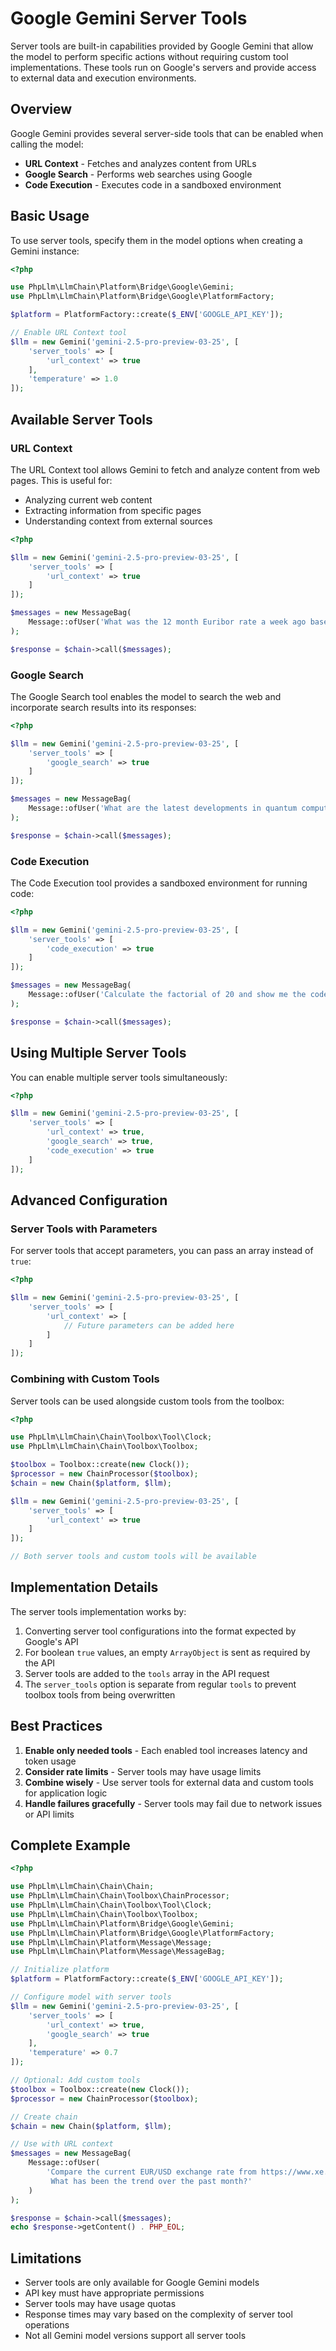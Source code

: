 # Google Gemini Server Tools

Server tools are built-in capabilities provided by Google Gemini that allow the model to perform specific actions without requiring custom tool implementations. These tools run on Google's servers and provide access to external data and execution environments.

## Overview

Google Gemini provides several server-side tools that can be enabled when calling the model:

- **URL Context** - Fetches and analyzes content from URLs
- **Google Search** - Performs web searches using Google
- **Code Execution** - Executes code in a sandboxed environment

## Basic Usage

To use server tools, specify them in the model options when creating a Gemini instance:

```php
<?php

use PhpLlm\LlmChain\Platform\Bridge\Google\Gemini;
use PhpLlm\LlmChain\Platform\Bridge\Google\PlatformFactory;

$platform = PlatformFactory::create($_ENV['GOOGLE_API_KEY']);

// Enable URL Context tool
$llm = new Gemini('gemini-2.5-pro-preview-03-25', [
    'server_tools' => [
        'url_context' => true
    ],
    'temperature' => 1.0
]);
```

## Available Server Tools

### URL Context

The URL Context tool allows Gemini to fetch and analyze content from web pages. This is useful for:

- Analyzing current web content
- Extracting information from specific pages
- Understanding context from external sources

```php
<?php

$llm = new Gemini('gemini-2.5-pro-preview-03-25', [
    'server_tools' => [
        'url_context' => true
    ]
]);

$messages = new MessageBag(
    Message::ofUser('What was the 12 month Euribor rate a week ago based on https://www.euribor-rates.eu/en/current-euribor-rates/4/euribor-rate-12-months/')
);

$response = $chain->call($messages);
```

### Google Search

The Google Search tool enables the model to search the web and incorporate search results into its responses:

```php
<?php

$llm = new Gemini('gemini-2.5-pro-preview-03-25', [
    'server_tools' => [
        'google_search' => true
    ]
]);

$messages = new MessageBag(
    Message::ofUser('What are the latest developments in quantum computing?')
);

$response = $chain->call($messages);
```

### Code Execution

The Code Execution tool provides a sandboxed environment for running code:

```php
<?php

$llm = new Gemini('gemini-2.5-pro-preview-03-25', [
    'server_tools' => [
        'code_execution' => true
    ]
]);

$messages = new MessageBag(
    Message::ofUser('Calculate the factorial of 20 and show me the code')
);

$response = $chain->call($messages);
```

## Using Multiple Server Tools

You can enable multiple server tools simultaneously:

```php
<?php

$llm = new Gemini('gemini-2.5-pro-preview-03-25', [
    'server_tools' => [
        'url_context' => true,
        'google_search' => true,
        'code_execution' => true
    ]
]);
```

## Advanced Configuration

### Server Tools with Parameters

For server tools that accept parameters, you can pass an array instead of `true`:

```php
<?php

$llm = new Gemini('gemini-2.5-pro-preview-03-25', [
    'server_tools' => [
        'url_context' => [
            // Future parameters can be added here
        ]
    ]
]);
```

### Combining with Custom Tools

Server tools can be used alongside custom tools from the toolbox:

```php
<?php

use PhpLlm\LlmChain\Chain\Toolbox\Tool\Clock;
use PhpLlm\LlmChain\Chain\Toolbox\Toolbox;

$toolbox = Toolbox::create(new Clock());
$processor = new ChainProcessor($toolbox);
$chain = new Chain($platform, $llm);

$llm = new Gemini('gemini-2.5-pro-preview-03-25', [
    'server_tools' => [
        'url_context' => true
    ]
]);

// Both server tools and custom tools will be available
```

## Implementation Details

The server tools implementation works by:

1. Converting server tool configurations into the format expected by Google's API
2. For boolean `true` values, an empty `ArrayObject` is sent as required by the API
3. Server tools are added to the `tools` array in the API request
4. The `server_tools` option is separate from regular `tools` to prevent toolbox tools from being overwritten

## Best Practices

1. **Enable only needed tools** - Each enabled tool increases latency and token usage
2. **Consider rate limits** - Server tools may have usage limits
3. **Combine wisely** - Use server tools for external data and custom tools for application logic
4. **Handle failures gracefully** - Server tools may fail due to network issues or API limits

## Complete Example

```php
<?php

use PhpLlm\LlmChain\Chain\Chain;
use PhpLlm\LlmChain\Chain\Toolbox\ChainProcessor;
use PhpLlm\LlmChain\Chain\Toolbox\Tool\Clock;
use PhpLlm\LlmChain\Chain\Toolbox\Toolbox;
use PhpLlm\LlmChain\Platform\Bridge\Google\Gemini;
use PhpLlm\LlmChain\Platform\Bridge\Google\PlatformFactory;
use PhpLlm\LlmChain\Platform\Message\Message;
use PhpLlm\LlmChain\Platform\Message\MessageBag;

// Initialize platform
$platform = PlatformFactory::create($_ENV['GOOGLE_API_KEY']);

// Configure model with server tools
$llm = new Gemini('gemini-2.5-pro-preview-03-25', [
    'server_tools' => [
        'url_context' => true,
        'google_search' => true
    ],
    'temperature' => 0.7
]);

// Optional: Add custom tools
$toolbox = Toolbox::create(new Clock());
$processor = new ChainProcessor($toolbox);

// Create chain
$chain = new Chain($platform, $llm);

// Use with URL context
$messages = new MessageBag(
    Message::ofUser(
        'Compare the current EUR/USD exchange rate from https://www.xe.com with historical rates. 
         What has been the trend over the past month?'
    )
);

$response = $chain->call($messages);
echo $response->getContent() . PHP_EOL;
```

## Limitations

- Server tools are only available for Google Gemini models
- API key must have appropriate permissions
- Server tools may have usage quotas
- Response times may vary based on the complexity of server tool operations
- Not all Gemini model versions support all server tools